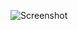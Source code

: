 ![Screenshot](https://raw.githubusercontent.com/Cryakl/Ultimate-RAT-Collection/refs/heads/main/888Rat/888%20Rat%20V1.2.6/Screenshot.png)
